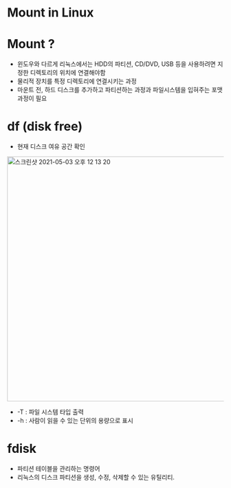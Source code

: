 Mount in Linux
=====================

# Mount ?
* 윈도우와 다르게 리눅스에서는 HDD의 파티션, CD/DVD, USB 등을 사용하려면 지정한 디렉토리의 위치에 연결해야함
* 물리적 장치를 특정 디렉토리에 연결시키는 과정
* 마운트 전, 하드 디스크를 추가하고 파티션하는 과정과 파일시스템을 입혀주는 포맷 과정이 필요


# df (disk free)
* 현재 디스크 여유 공간 확인   
<img width="570" alt="스크린샷 2021-05-03 오후 12 13 20" src="https://user-images.githubusercontent.com/57285121/116838329-f54b4a00-ac08-11eb-94fb-7f928879773f.png">   

* -T : 파일 시스템 타입 출력
* -h : 사람이 읽을 수 있는 단위의 용량으로 표시

# fdisk
* 파티션 테이블을 관리하는 명령어
* 리눅스의 디스크 파티션을 생성, 수정, 삭제할 수 있는 유틸리티.


